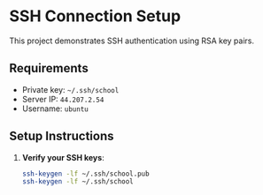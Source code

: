 # SSH Connection Setup

This project demonstrates SSH authentication using RSA key pairs.

## Requirements
- Private key: `~/.ssh/school`
- Server IP: `44.207.2.54`
- Username: `ubuntu`

## Setup Instructions

1. **Verify your SSH keys**:
   ```bash
   ssh-keygen -lf ~/.ssh/school.pub
   ssh-keygen -lf ~/.ssh/school